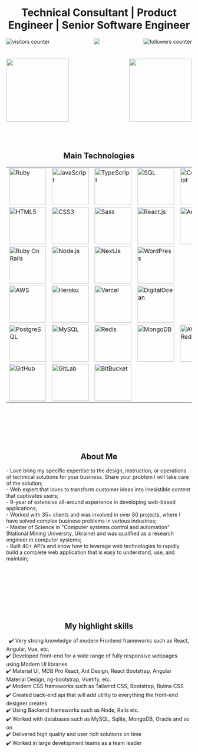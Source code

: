 <h1 align="center">Technical Consultant | Product Engineer | Senior Software Engineer</h1>

<img align="right" src="https://img.shields.io/github/followers/azelenets?label=Follow&style=social" alt="followers counter"/>
<img align="left" src="https://visitor-badge.laobi.icu/badge?page_id=azelenets.azelenets" alt="visitors counter"/>

<p align="center">
  <img src="https://github-profile-trophy.vercel.app/?username=azelenets&row=1&column=6&theme=gruvbox&margin-w=15&margin-h=15"/>
</p>
<!-- 
<p align="center">
    <img src="https://github-profile-trophy.vercel.app/?username=mern-dev-full&row=1&column=6&theme=gruvbox&margin-w=15&margin-h=15"/>
</p> -->

<!-- <img width="100%" src="https://activity-graph.herokuapp.com/graph?username=azelenets&theme=github&count_private=true" /> -->
<h1 align="center"></h1>
<img align="left" height="170px" src="https://github-readme-stats.vercel.app/api?username=azelenets&count_private=true&show_icons=true&theme=chartreuse-dark" />
<img align="right" height="170px" src="https://github-readme-stats.vercel.app/api/top-langs/?username=azelenets&layout=compact&theme=chartreuse-dark&langs_count=8" />

<img height="150" />

<br/>
<h2 font-weight="bold" style="display: block; text-align: center; margin-top: 100px;">Main Technologies</h2>
<table>
  <tr>
    <td title="Ruby"><img src="https://img.icons8.com/color/48/000000/ruby-programming-language.png" width="100" alt="Ruby"/></td>
    <td title="JavaScript"><img src="https://img.icons8.com/color/96/000000/javascript--v2.png" width="100" alt="JavaScript"></td>
    <td title="TypeScript"><img src="https://img.icons8.com/color/2x/typescript.png" width="100" alt="TypeScript"></td>
    <td title="SQL"><img src="https://cdn4.iconfinder.com/data/icons/flat-pro-database-set-1/32/sql-badge-512.png" width="100" alt="SQL"></td>
    <td title="CoffeeScript"><img src="https://raw.githubusercontent.com/prplx/svg-logos/master/svg/coffeescript.svg" width="100" alt="CoffeeScript"></td>
    <td title="Bash"><img src="https://upload.wikimedia.org/wikipedia/commons/thumb/4/4b/Bash_Logo_Colored.svg/1200px-Bash_Logo_Colored.svg.png" width="100" alt="Bash"></td>
  </tr>
  
  <tr>
    <td title="HTML5"><img src="https://img.icons8.com/color/2x/html-5.png" width="100" alt="HTML5"></td>
    <td title="CSS3"><img src="https://img.icons8.com/color/2x/css3.png" width="100" alt="CSS3"></td>
    <td title="Sass"><img src="https://img.icons8.com/color/2x/sass.png" width="100" alt="Sass"></td>
    <td title="React.js"><img src="https://www.paceit.co.uk/wp-content/uploads/2021/07/reactjs-development-company.png" width="100" alt="React.js"></td>
    <td title="Angular.js"><img src="https://img.icons8.com/color/2x/angularjs.png" width="100" alt="Angular.js"></td>
    <td title="Vue"><img src="https://upload.wikimedia.org/wikipedia/commons/thumb/9/95/Vue.js_Logo_2.svg/2367px-Vue.js_Logo_2.svg.png" width="100" alt="Vue"></td>
    <td title="Ember"><img src="https://emberjs.com/images/brand/ember-tomster-lockup-4c.svg" width="100" alt="Ember"></td>
    <td title="Bootstrap"><img src="https://img.icons8.com/color/2x/bootstrap.png" width="100" alt="Bootstrap"></td>
    <td title="Material UI"><img src="https://cdn.worldvectorlogo.com/logos/material-ui-1.svg" width="100" alt="MaterialUI"></td>
    <td title="StoryBook"><img src="https://iconape.com/wp-content/files/qa/371510/svg/371510.svg" width="100" alt="StroyBook"></td>
  </tr>
 
  <tr>
    <td title="Ruby On Rails"><img src="https://cdn.coursehunter.net/category/ror.png" width="100" alt="Ruby On Rails"/></td>
    <td title="Node.js"><img src="https://icon-library.com/images/js-icon/js-icon-13.jpg" width="100" alt="Node.js"></td>
    <td title="NextJs"><img src="https://sebastian-gomez.com/nextjs.png" width="100" alt="NextJs"></td>
    <td title="WordPress"><img src="https://upload.wikimedia.org/wikipedia/commons/thumb/9/98/WordPress_blue_logo.svg/1024px-WordPress_blue_logo.svg.png" width="100" alt="WordPress"></td>
  </tr>
  
  <tr>
    <td title="AWS"><img src="https://www.datacenterplanet.com/wp-content/uploads/2018/11/awslogo.png" width="100" alt="AWS"/></td>
    <td title="Heroku"><img src="https://iconape.com/wp-content/files/xn/371066/svg/371066.svg" width="100" alt="Heroku"/></td>
    <td title="Vercel"><img src="https://images.squarespace-cdn.com/content/v1/5cc22d6593a63233d214110c/1597710652025-QEY2UL92MLE1E2BX4WSJ/Vercel+%28Zeit%29.jpg" width="100" alt="Vercel"/></td>
    <td title="DigitalOcean"><img src="https://upload.wikimedia.org/wikipedia/commons/thumb/f/ff/DigitalOcean_logo.svg/1024px-DigitalOcean_logo.svg.png" width="100" alt="DigitalOcean"/></td>
  </tr>
  
  <tr>
    <td title="PostgreSQL"><img src="https://img.icons8.com/color/2x/postgreesql.png" width="100" alt="PostgreSQL"></td>
    <td title="MySQL"><img src="https://cdn.iconscout.com/icon/free/png-64/mysql-18-1174938.png" width="100" alt="MySQL"></td>
    <td title="Redis"><img src="https://webdock.io/application/files/6215/5864/9281/redis-square.png" width="100" alt="Redis"></td>
    <td title="MongoDB"><img src="https://cdn.iconscout.com/icon/free/png-128/mongodb-4-1175139.png" width="100" alt="MongoDB"></td>
    <td title="AWS Redshift"><img src="https://www.clipartmax.com/png/full/200-2006597_data-warehouse-em-nuvem-com-o-amazon-redshift-amazon-redshift-logo.png" width="100" alt="AWS Redshift"></td>
    <td title="ElasticSearch"><img src="https://brandslogos.com/wp-content/uploads/thumbs/elastic-elasticsearch-logo-vector.svg" width="100" alt="ElasticSearch"></td>
  </tr>
  
  <tr>
    <td title="GitHub"><img src="https://cdn-icons-png.flaticon.com/512/25/25231.png" width="100" alt="GitHub"></td>
    <td title="GitLab"><img src="https://cdn.worldvectorlogo.com/logos/gitlab.svg" width="100" alt="GitLab"></td>
    <td title="BitBucket"><img src="https://cdn.worldvectorlogo.com/logos/bitbucket-icon.svg" width="100" alt="BitBucket"></td>
  </tr>
</table>
 
<h2 font-weight="bold" style="display: block; text-align: center; margin-top: 100px;">About Me</h2>
- Love bring my specific expertise to the design, instruction, or operations of technical solutions for your business. Share your problem I will take care of the solution;</br>
- Web expert that loves to transform customer ideas into irresistible content that captivates users;</br>
- 9-year of extensive all-around experience in developing web-based applications;</br>
- Worked with 35+ clients and was involved in over 80 projects, where I have solved complex business problems in various industries;</br>
- Master of Science in "Computer systems control and automation" (National Mining University, Ukraine) and was qualified as a research engineer in computer systems;</br>
- Built 40+ API’s and know how to leverage web technologies to rapidly build a complete web application that is easy to understand, use, and maintain;</br>
<div>
  
    
<!-- ### Enthusiastic and creative developer with hands-on skills in a wide range of web applications -->
 
<!-- Over the past 8 years, as a Frontend Developer, I have developed, launched and customized highly responsive, easy to use, user-friendly websites and applications using advanced technologies such as React, Angular and Vue. </br>-->
 
<h2 font-weight="bold" style="display: block; text-align: center; margin-top: 100px;">My highlight skills</h2>
 
✔️ Very strong knowledge of modern Frontend frameworks such as React, Angular, Vue, etc. </br>
✔️ Developed front-end for a wide range of fully responsive webpages using Modern UI libraries</br>
✔️ Material UI, MDB Pro React, Ant Design, React Bootstrap, Angular Material Design, ng-bootstrap, Vuetify, etc. </br>
✔️ Modern CSS frameworks such as Tailwind CSS, Bootstrap, Bulma CSS </br>
✔️ Created back-end api that will add utility to everything the front-end designer creates </br>
✔️ Using Backend frameworks such as Node, Rails etc. </br>
✔️ Worked with databases such as MySQL, Sqlite, MongoDB, Oracle and so on </br>
✔️ Delivered high quality and user rich solutions on time </br>
✔️ Worked in large development teams as a team leader </br> 
 
</div>
